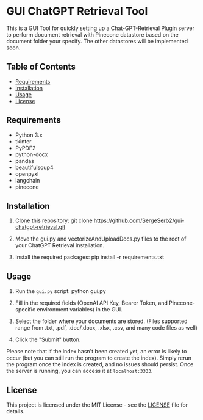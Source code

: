 # GUI ChatGPT Retrieval Tool
This is a GUI Tool for quickly setting up a Chat-GPT-Retrieval Plugin server to perform document retrieval with Pinecone datastore based on the document folder your specify. The other datastores will be implemented soon.

## Table of Contents
- [Requirements](#requirements)
- [Installation](#installation)
- [Usage](#usage)
- [License](#license)

## Requirements
- Python 3.x
- tkinter
- PyPDF2
- python-docx
- pandas
- beautifulsoup4
- openpyxl
- langchain
- pinecone

## Installation

1. Clone this repository:
git clone https://github.com/SergeSerb2/gui-chatgpt-retrieval.git

2. Move the gui.py and vectorizeAndUploadDocs.py files to the root of your ChatGPT Retrieval installation.

3. Install the required packages:
pip install -r requirements.txt


## Usage

1. Run the `gui.py` script:
python gui.py

2. Fill in the required fields (OpenAI API Key, Bearer Token, and Pinecone-specific environment variables) in the GUI.
3. Select the folder where your documents are stored. (Files supported range from .txt, .pdf, .doc/.docx, .xlsx, .csv, and many code files as well)
4. Click the "Submit" button.

Please note that if the index hasn't been created yet, an error is likely to occur (but you can still run the program to create the index). Simply rerun the program once the index is created, and no issues should persist. Once the server is running, you can access it at `localhost:3333`.

## License

This project is licensed under the MIT License - see the [LICENSE](LICENSE) file for details.
